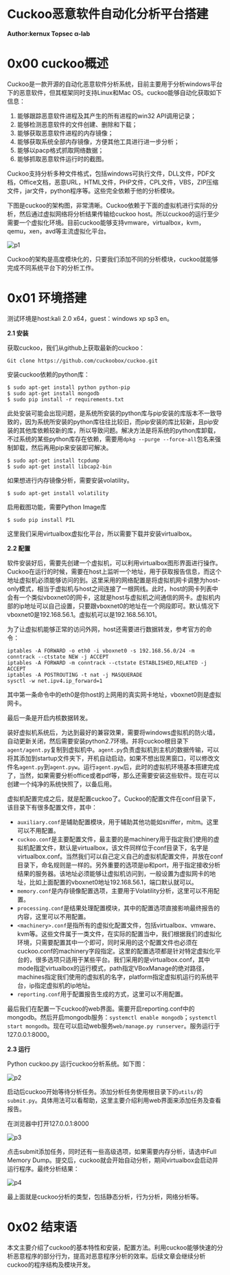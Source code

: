 # Cuckoo恶意软件自动化分析平台搭建

**Author:kernux Topsec α-lab**

0x00 cuckoo概述
=====

Cuckoo是一款开源的自动化恶意软件分析系统，目前主要用于分析windows平台下的恶意软件，但其框架同时支持Linux和Mac OS。cuckoo能够自动化获取如下信息：

1.  能够跟踪恶意软件进程及其产生的所有进程的win32 API调用记录；
2.  能够检测恶意软件的文件创建、删除和下载；
3.  能够获取恶意软件进程的内存镜像；
4.  能够获取系统全部内存镜像，方便其他工具进行进一步分析；
5.  能够以pacp格式抓取网络数据；
6.  能够抓取恶意软件运行时的截图。

Cuckoo支持分析多种文件格式，包括windows可执行文件，DLL文件，PDF文档，Office文档，恶意URL，HTML文件，PHP文件，CPL文件，VBS，ZIP压缩文件，jar文件，python程序等。这些完全依赖于他的分析模块。

下图是cuckoo的架构图，非常清晰。Cuckoo依赖于下面的虚拟机进行实际的分析，然后通过虚拟网络将分析结果传输给cuckoo host。所以cuckoo的运行至少需要一个虚拟化环境。目前cuckoo能够支持vmware，virtualbox，kvm，qemu，xen，avd等主流虚拟化平台。

![p1](http://drops.javaweb.org/uploads/images/a6ad801337f32d729aded0efa70c5df3d0942763.jpg)

Cuckoo的架构是高度模块化的，只要我们添加不同的分析模块，cuckoo就能够完成不同系统平台下的分析工作。

0x01 环境搭建
=====

测试环境是host:kali 2.0 x64，guest：windows xp sp3 en。

**2.1 安装**

获取cuckoo，我们从github上获取最新的cuckoo：

```
Git clone https://github.com/cuckoobox/cuckoo.git

```

安装cuckoo依赖的python库：

```
$ sudo apt-get install python python-pip
$ sudo apt-get install mongodb
$ sudo pip install -r requirements.txt

```

此处安装可能会出现问题，是系统所安装的python库与pip安装的库版本不一致导致的，因为系统所安装的python库往往比较旧，而pip安装的库比较新，且pip安装的其他库依赖较新的库，所以导致问题。解决方法是将系统的python库卸载，不过系统的某些python库存在依赖，需要用`dpkg --purge --force-all`包名来强制卸载，然后再用pip来安装即可解决。

```
$ sudo apt-get install tcpdump
$ sudo apt-get install libcap2-bin

```

如果想进行内存镜像分析，需要安装volatility。

```
$ sudo apt-get install volatility

```

启用截图功能，需要Python Image库

```
$ sudo pip install PIL

```

这里我们采用virtualbox虚拟化平台，所以需要下载并安装virtualbox。

**2.2 配置**

软件安装好后，需要先创建一个虚拟机，可以利用virtualbox图形界面进行操作。Cuckoo在运行的时候，需要在host上监听一个地址，用于获取报告信息，而这个地址虚拟机必须能够访问的到。这里采用的网络配置是将虚拟机网卡调整为host-only模式，相当于虚拟机与host之间连接了一根网线。此时，host的网卡列表中会有一个类似vboxnet0的网卡，这就是host与虚拟机之间通信的网卡。虚拟机内部的ip地址可以自己设置，只要跟vboxnet0的地址在一个网段即可。默认情况下vboxnet0是192.168.56.1。虚拟机可以是192.168.56.101。

为了让虚拟机能够正常的访问外网，host还需要进行数据转发，参考官方的命令：

```
iptables -A FORWARD -o eth0 -i vboxnet0 -s 192.168.56.0/24 -m conntrack --ctstate NEW -j ACCEPT
iptables -A FORWARD -m conntrack --ctstate ESTABLISHED,RELATED -j ACCEPT
iptables -A POSTROUTING -t nat -j MASQUERADE
sysctl -w net.ipv4.ip_forward=1

```

其中第一条命令中的eth0是你host的上网用的真实网卡地址，vboxnet0则是虚拟网卡。

最后一条是开启内核数据转发。

装好虚拟机系统后，为达到最好的兼容效果，需要将windows虚拟机的防火墙，自动更新关闭，然后需要安装python2.7环境。并将cuckoo根目录下`agent/agent.py`复制到虚拟机中。`agent.py`负责虚拟机到主机的数据传输，可以将其添加到startup文件夹下，开机自动启动，如果不想出现黑窗口，可以修改文件名`agent.py`到`agent.pyw`。运行`agent.pyw`后，此时的虚拟机环境基本搭建完成了，当然，如果需要分析office或者pdf等，那么还需要安装这些软件。现在可以创建一个纯净的系统快照了，以备后用。

虚拟机配置完成之后，就是配置cuckoo了。Cuckoo的配置文件在conf目录下，该目录下有很多配置文件，其中：

*   `auxiliary.conf`是辅助配置模块，用于辅助其他功能如sniffer，mitm。这里可以不用配置。
*   `cuckoo.conf`是主要配置文件，最主要的是machinery用于指定我们使用的虚拟机配置文件，默认是virtualbox，该文件同样位于conf目录下，名字是virtualbox.conf。当然我们可以自己定义自己的虚拟机配置文件，并放在conf目录下，命名规则是一样的。另外重要的选项是ip和port，用于指定接收分析结果的服务器。该地址必须能够让虚拟机访问到，一般设置为虚拟网卡的地址，比如上面配置的vboxnet0地址192.168.56.1，端口默认就可以。
*   `memory.conf`是内存镜像配置选项，主要用于Volatility分析，这里可以不用配置。
*   `processing.conf`是结果处理配置模块，其中的配置选项直接影响最终报告的内容，这里可以不用配置。
*   `<machinery>.conf`是指所有的虚拟化配置文件，包括virtualbox、vmware、kvm等。这些文件属于一类文件，在实际的配置当中，我们根据我们的虚拟化环境，只需要配置其中一个即可，同时采用的这个配置文件也必须在cuckoo.conf的machinery字段指定。这里的配置选项都是针对特定虚拟化平台的，很多选项只适用于某些平台。我们采用的是virtualbox.conf，其中mode指定virtualbox的运行模式，path指定VBoxManage的绝对路径，machines指定我们使用的虚拟机的名字，platform指定虚拟机运行的系统平台，ip指定虚拟机的ip地址。
*   `reporting.conf`用于配置报告生成的方式，这里可以不用配置。

最后我们在配置一下cuckoo的web界面。需要开启reporting.conf中的mongodb。然后开启mongodb服务：`systemctl enable mongodb`；`systemctl start mongodb`。现在可以启动web服务`web/manage.py runserver`。服务运行于127.0.0.1:8000。

**2.3 运行**

Python cuckoo.py 运行cuckoo分析系统。如下图：

![p2](http://drops.javaweb.org/uploads/images/8b68048e912c4479f8a1efd976a10691e179630b.jpg)

启动后cuckoo开始等待分析任务。添加分析任务使用根目录下的`utils/`的`submit.py`。具体用法可以看帮助，这里主要介绍利用web界面来添加任务及查看报告。

在浏览器中打开127.0.0.1:8000

![p3](http://drops.javaweb.org/uploads/images/b5436b55320508b84d1a7656a3cdf3499c6bb4f5.jpg)

点击submit添加任务，同时还有一些高级选项，如果需要内存分析，请选中Full Memory Dump。提交后，cuckoo就会开始自动分析，期间virtualbox会启动并运行程序。最终分析结果：

![p4](http://drops.javaweb.org/uploads/images/51f6b316c94af614f9b75a551ba645f1b8306d37.jpg)

最上面就是cuckoo分析的类型，包括静态分析，行为分析，网络分析等。

0x02 结束语
=====

本文主要介绍了cuckoo的基本特性和安装，配置方法。利用cuckoo能够快速的分析恶意程序的部分行为，提高对恶意程序分析的效率。后续文章会继续分析cuckoo的程序结构及模块开发。